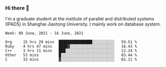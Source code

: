 ### Hi there 👋

I'm a graduate student at the institute of parallel and distributed systems (IPADS) in Shanghai Jiaotong University. I mainly work on database system.

<!--START_SECTION:waka-->
```text
Week: 09 June, 2021 - 16 June, 2021

Org     15 hrs 29 mins  ███████████████░░░░░░░░░░   59.51 % 
Ruby    4 hrs 47 mins   ████▓░░░░░░░░░░░░░░░░░░░░   18.43 % 
C++     3 hrs 11 mins   ███░░░░░░░░░░░░░░░░░░░░░░   12.24 % 
Other   53 mins         █░░░░░░░░░░░░░░░░░░░░░░░░   03.44 % 
C       33 mins         ▓░░░░░░░░░░░░░░░░░░░░░░░░   02.11 % 
```
<!--END_SECTION:waka-->

<!--
**yqmmm/yqmmm** is a ✨ _special_ ✨ repository because its `README.md` (this file) appears on your GitHub profile.

Here are some ideas to get you started:

- 🔭 I’m currently working on ...
- 🌱 I’m currently learning ...
- 👯 I’m looking to collaborate on ...
- 🤔 I’m looking for help with ...
- 💬 Ask me about ...
- 📫 How to reach me: ...
- 😄 Pronouns: ...
- ⚡ Fun fact: ...
-->
